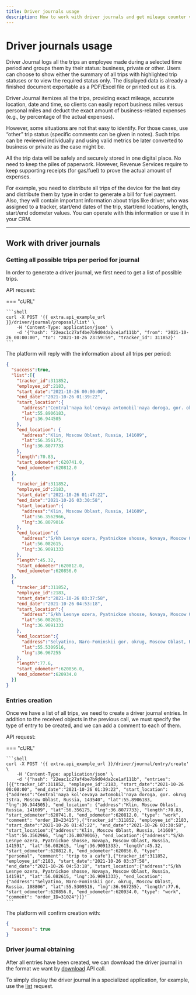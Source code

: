 ```yaml
---
title: Driver journals usage
description: How to work with driver journals and get mileage counter values at the start and the end of a trip.
---
```


# Driver journals usage

Driver Journal logs all the trips an employee made during a selected time period and groups them by their status: business,
private or other. Users can choose to show either the summary of all trips with highlighted trip statuses or to view the 
required status only. The displayed data is already a finished document exportable as a PDF/Excel file or printed out as
it is.

Driver Journal itemizes all the trips, providing exact mileage, accurate location, date and time, so clients can easily
report business miles versus personal miles and deduct the exact amount of business-related expenses (e.g., by percentage
of the actual expenses).

However, some situations are not that easy to identify. For those cases, use “other” trip status (specific comments
can be given in notes). Such trips can be reviewed individually and using valid metrics be later converted to business
or private as the case might be.

All the trip data will be safely and securely stored in one digital place. No need to keep the piles of paperwork. However,
Revenue Services require to keep supporting receipts (for gas/fuel) to prove the actual amount of expenses.

For example, you need to distribute all trips of the device for the last day and distribute them by type in order to
generate a bill for fuel payment. 
Also, they will contain important information about trips like driver, who was assigned to a tracker, start/end 
dates of the trip, start/end locations, length, start/end odometer values. You can operate with this information or use 
it in your CRM. 

<hr>

## Work with driver journals

### Getting all possible trips per period for journal

In order to generate a driver journal, we first need to get a list of possible trips.

API request:

=== "cURL"

    ```shell
    curl -X POST '{{ extra.api_example_url }}/driver/journal/proposal/list' \
        -H 'Content-Type: application/json' \ 
        -d '{"hash": "22eac1c27af4be7b9d04da2ce1af111b", "from": "2021-10-26 00:00:00", "to": "2021-10-26 23:59:59", "tracker_id": 311852}'
    ```

The platform will reply with the information about all trips per period:

```json
{
  "success":true,
  "list":[{
    "tracker_id":311852,
    "employee_id":2183,
    "start_date":"2021-10-26 00:00:00",
    "end_date":"2021-10-26 01:39:22",
    "start_location":{
      "address":"Central'naya kol'cevaya avtomobil'naya doroga, gor. okrug Istra, Moscow Oblast, Russia, 143540",
      "lat":55.8906183,
      "lng":36.944505
    },
    "end_location": {
      "address":"Klin, Moscow Oblast, Russia, 141609",
      "lat":56.356175,
      "lng":36.8077733
    },
    "length":70.83,
    "start_odometer":620741.0,
    "end_odometer":620812.0
  }, 
  {
    "tracker_id":311852,
    "employee_id":2183,
    "start_date":"2021-10-26 01:47:22",
    "end_date":"2021-10-26 03:30:58",
    "start_location":{
      "address":"Klin, Moscow Oblast, Russia, 141609",
      "lat":56.3562966,
      "lng":36.8079016
    },
    "end_location":{
      "address":"S/kh Lesnye ozera, Pyatnickoe shosse, Novaya, Moscow Oblast, Russia, 141591",
      "lat":56.082615,
      "lng":36.9091333
    },
    "length":45.32,
    "start_odometer":620812.0,
    "end_odometer":620856.0
  }, 
  {
    "tracker_id":311852,
    "employee_id":2183,
    "start_date":"2021-10-26 03:37:58",
    "end_date":"2021-10-26 04:53:18",
    "start_location":{
      "address":"S/kh Lesnye ozera, Pyatnickoe shosse, Novaya, Moscow Oblast, Russia, 141591",
      "lat":56.082615,
      "lng":36.9091333
    },
    "end_location":{
      "address":"Selyatino, Naro-Fominskii gor. okrug, Moscow Oblast, Russia, 108806",
      "lat":55.5309516,
      "lng":36.967255
    },
    "length":77.6,
    "start_odometer":620856.0,
    "end_odometer":620934.0
  }]
}
```

### Entries creation

Once we have a list of all trips, we need to create a driver journal entries. In addition to the received objects in the
previous call, we must specify the type of entry to be created, and we can add a comment to each of them.

API request:

=== "cURL"

    ```shell
    curl -X POST '{{ extra.api_example_url }}/driver/journal/entry/create' \
        -H 'Content-Type: application/json' \ 
        -d '{"hash": "22eac1c27af4be7b9d04da2ce1af111b", "entries": [{{"tracker_id":311852, "employee_id":2183, "start_date":"2021-10-26 00:00:00", "end_date":"2021-10-26 01:39:22", "start_location":{"address":"Central'naya kol'cevaya avtomobil'naya doroga, gor. okrug Istra, Moscow Oblast, Russia, 143540", "lat":55.8906183, "lng":36.944505}, "end_location": {"address":"Klin, Moscow Oblast, Russia, 141609", "lat":56.356175, "lng":36.8077733}, "length":70.83, "start_odometer":620741.0, "end_odometer":620812.0, "type": "work", "comment": "order_ID=23415"},{"tracker_id":311852, "employee_id":2183, "start_date":"2021-10-26 01:47:22", "end_date":"2021-10-26 03:30:58", "start_location":{"address":"Klin, Moscow Oblast, Russia, 141609", "lat":56.3562966, "lng":36.8079016}, "end_location":{"address":"S/kh Lesnye ozera, Pyatnickoe shosse, Novaya, Moscow Oblast, Russia, 141591", "lat":56.082615, "lng":36.9091333}, "length":45.32, "start_odometer":620812.0, "end_odometer":620856.0, "type": "personal", "comment": "trip to a cafe"},{"tracker_id":311852, "employee_id":2183, "start_date":"2021-10-26 03:37:58", "end_date":"2021-10-26 04:53:18", "start_location":{"address":"S/kh Lesnye ozera, Pyatnickoe shosse, Novaya, Moscow Oblast, Russia, 141591", "lat":56.082615, "lng":36.9091333}, "end_location":{"address":"Selyatino, Naro-Fominskii gor. okrug, Moscow Oblast, Russia, 108806", "lat":55.5309516, "lng":36.967255}, "length":77.6, "start_odometer":620856.0, "end_odometer":620934.0, "type": "work", "comment": "order_ID=31024"}]}'
    ```

The platform will confirm creation with:

```json
{ 
  "success": true
}
```

### Driver journal obtaining

After all entries have been created, we can download the driver journal in the format we 
want by [download](../resources/fleet/driver_journal/entry.md#download) API call.

To simply display the driver journal in a specialized application, for example,
use the [list](../resources/fleet/driver_journal/entry.md#list) request.